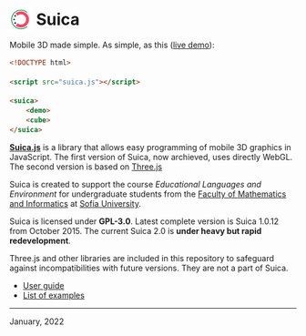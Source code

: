 # <img src="logo.min.png" height="40" style="position:relative; top:10px;"> Suica

Mobile 3D made simple. As simple, as this ([live demo](https://boytchev.github.io/suica/examples/minimal-example.html)):
```html
<!DOCTYPE html>

<script src="suica.js"></script>

<suica>
    <demo>
    <cube>
</suica>
```

[**Suica.js**](https://github.com/boytchev/suica) is a library that allows easy
programming of mobile 3D graphics in JavaScript. The first version of Suica, now
archieved, uses directly WebGL. The second version is based on
[Three.js](https://threejs.org)

Suica is created to support the course *Educational Languages and Environment*
for undergraduate students from the
[Faculty of Mathematics and Informatics](https://www.fmi.uni-sofia.bg/en) at
[Sofia University](https://www.uni-sofia.bg/index.php/eng).


Suica is licensed under **GPL-3.0**. Latest complete version is Suica 1.0.12 from
October 2015. The current Suica 2.0 is **under heavy but rapid redevelopment**.

Three.js and other libraries are included in this repository to safeguard against incompatibilities
with future versions. They are not a part of Suica.


- [User guide](USER-GUIDE.md)
- [List of examples](examples/EXAMPLES.md)



---

January, 2022